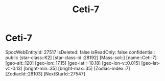 ﻿---
title: "Ceti-7"
location: [-10.18,17.15,120]
type: Station
tags:
- astro/Star

---

# Ceti-7

SpocWebEntityId: 27517
isDeleted: false
isReadOnly: false
confidential: public
[star-class::K2]
[star-class-id::28192]
[Mass-sol::]
[name::Ceti-7]
[geo-alt::120]
[geo-lon::17.15]
[geo-lat::-10.18]
[geo-lon-v::0.015]
[geo-lat-v::-0.13]
[bright-min::35]
[bright-max::35]
[Zodiac-index::7]
[ZodiacId::28103]
[NextStarId::27547]

